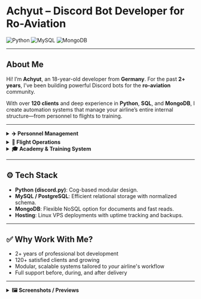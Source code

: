# Achyut – Discord Bot Developer for Ro-Aviation

![Python](https://img.shields.io/badge/Python-3776AB?style=for-the-badge&logo=python&logoColor=white)
![MySQL](https://img.shields.io/badge/MySQL-4479A1?style=for-the-badge&logo=mysql&logoColor=white)
![MongoDB](https://img.shields.io/badge/MongoDB-47A248?style=for-the-badge&logo=mongodb&logoColor=white)

---

## About Me

Hi! I’m **Achyut**, an 18-year-old developer from **Germany**. For the past **2+ years**, I’ve been building powerful Discord bots for the **ro-aviation** community.

With over **120 clients** and deep experience in **Python**, **SQL**, and **MongoDB**, I create automation systems that manage your airline’s entire internal structure—from personnel to flights to training.

---

<details>
<summary><strong>✈️ Personnel Management</strong></summary>

- Custom user profiles with department, position, rank, and activity data.
- Staff progress tracking including warnings, suspensions, and point balances.
- Secure role-based permission logic tied to your server roles.
- Full audit trail of changes and rank movements.
- Support for salary systems, leave tracking, and more.

</details>

<details>
<summary><strong>🛫 Flight Operations</strong></summary>

- Schedule and manage hosted flights with dynamic crew assignments.
- Auto-checking of roles (captain, FO, purser, ground crew, etc.)
- Track flight performance and log points into personnel profiles.
- Reports, logs, and attendance generated automatically.
- Compatible with custom point or rank-up systems.

</details>

<details>
<summary><strong>🎓 Academy & Training System</strong></summary>

- Host and manage training sessions with attendance and results tracking.
- Auto-log training points and certifications.
- Assign instructors with restricted access.
- Sync data directly into personnel files.
- Useful for both rank-based academies and checklist systems.

</details>

---

## ⚙️ Tech Stack

- **Python (discord.py)**: Cog-based modular design.
- **MySQL / PostgreSQL**: Efficient relational storage with normalized schema.
- **MongoDB**: Flexible NoSQL option for documents and fast reads.
- **Hosting**: Linux VPS deployments with uptime tracking and backups.

---

## ✅ Why Work With Me?

- 2+ years of professional bot development
- 120+ satisfied clients and growing
- Modular, scalable systems tailored to *your* airline's workflow
- Full support before, during, and after delivery

---

<details>
<summary><strong>🖼️ Screenshots / Previews</strong></summary>

> You can include screenshots here using GitHub’s image upload or markdown:
